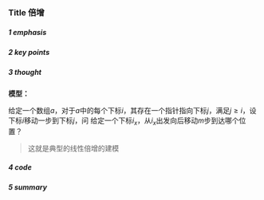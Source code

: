 ### Title 倍增

##### 1 emphasis



##### 2 key points

 

##### 3 thought

**模型：**

给定一个数组$a$，对于$a$中的每个下标$i$，其存在一个指针指向下标$j$，满足$j\ge i$，设下标$i$移动一步到下标$j$，问 给定一个下标$i_x$，从$i_x$出发向后移动$m$步到达哪个位置？

> 这就是典型的线性倍增的建模



##### 4 code





##### 5 summary

